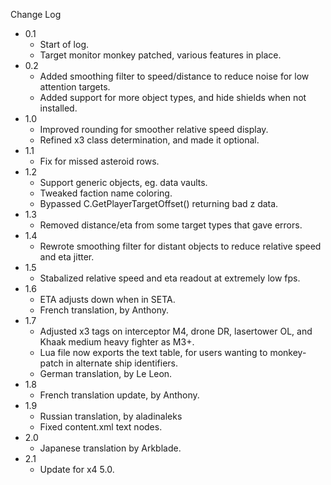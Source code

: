 
Change Log

* 0.1
  - Start of log.
  - Target monitor monkey patched, various features in place.
* 0.2
  - Added smoothing filter to speed/distance to reduce noise for low attention targets.
  - Added support for more object types, and hide shields when not installed.
* 1.0
  - Improved rounding for smoother relative speed display.
  - Refined x3 class determination, and made it optional.
* 1.1
  - Fix for missed asteroid rows.
* 1.2
  - Support generic objects, eg. data vaults.
  - Tweaked faction name coloring.
  - Bypassed C.GetPlayerTargetOffset() returning bad z data.
* 1.3
  - Removed distance/eta from some target types that gave errors.
* 1.4
  - Rewrote smoothing filter for distant objects to reduce relative speed and eta jitter.
* 1.5
  - Stabalized relative speed and eta readout at extremely low fps.
* 1.6
  - ETA adjusts down when in SETA.
  - French translation, by Anthony.
* 1.7
  - Adjusted x3 tags on interceptor M4, drone DR, lasertower OL, and Khaak medium heavy fighter as M3+.
  - Lua file now exports the text table, for users wanting to monkey-patch in alternate ship identifiers.
  - German translation, by Le Leon.
* 1.8
  - French translation update, by Anthony.
* 1.9
  - Russian translation, by aladinaleks
  - Fixed content.xml text nodes.
* 2.0
  - Japanese translation by Arkblade.
* 2.1
  - Update for x4 5.0.